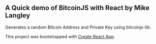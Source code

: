 ## A Quick demo of BitcoinJS with React by Mike Langley

Generates a random Bitcoin Address and Private Key using bitcoinjs-lib.

This project was bootstrapped with [Create React App](https://github.com/facebookincubator/create-react-app).
